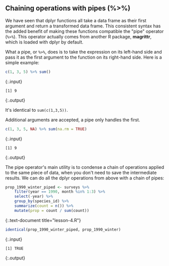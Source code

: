 ---
---

## Chaining operations with pipes (%>%)

<aside class="notes" markdown="block">

We have seen that dplyr functions all take a data frame as their first argument and return a transformed data frame. This consistent syntax has the added benefit of making these functions compatible the "pipe" operator (`%>%`). This operator actually comes from another R package, **magrittr**, which is loaded with dplyr by default.

</aside>

What a pipe, or `%>%`, does is to take the expression on its left-hand side and pass it as the first argument to the function on its right-hand side. Here is a simple example:


~~~r
c(1, 3, 5) %>% sum()
~~~
{:.input}
~~~
[1] 9
~~~
{:.output}

It's identical to `sum(c(1,3,5))`.

<!--split-->

Additional arguments are accepted, a pipe only handles the first.


~~~r
c(1, 3, 5, NA) %>% sum(na.rm = TRUE)
~~~
{:.input}
~~~
[1] 9
~~~
{:.output}

<!--split-->

The pipe operator's main utility is to condense a chain of operations applied to the same piece of data, when you don't need to save the intermediate results. We can do all the dplyr operations from above with a chain of pipes:


~~~r
prop_1990_winter_piped <- surveys %>%
    filter(year == 1990, month %in% 1:3) %>% 
    select(-year) %>%
    group_by(species_id) %>%
    summarize(count = n()) %>%
    mutate(prop = count / sum(count))
~~~
{:.text-document title="lesson-4.R"}


~~~r
identical(prop_1990_winter_piped, prop_1990_winter)
~~~
{:.input}
~~~
[1] TRUE
~~~
{:.output}
